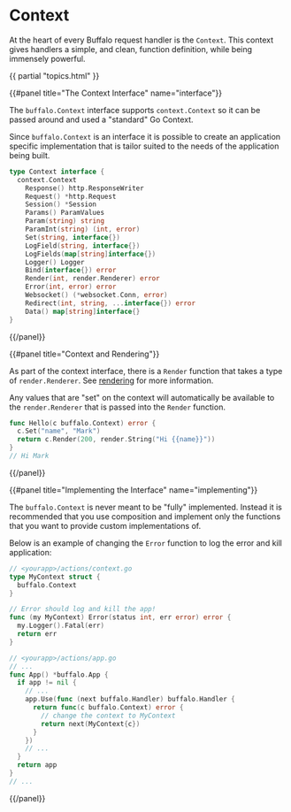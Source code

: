# Context

At the heart of every Buffalo request handler is the `Context`. This context gives handlers a simple, and clean, function definition, while being immensely powerful.

{{ partial "topics.html" }}

{{#panel title="The Context Interface" name="interface"}}

The `buffalo.Context` interface supports `context.Context` so it can be passed around and used a "standard" Go Context.

Since `buffalo.Context` is an interface it is possible to create an application specific implementation that is tailor suited to the needs of the application being built.

```go
type Context interface {
  context.Context
	Response() http.ResponseWriter
	Request() *http.Request
	Session() *Session
	Params() ParamValues
	Param(string) string
	ParamInt(string) (int, error)
	Set(string, interface{})
	LogField(string, interface{})
	LogFields(map[string]interface{})
	Logger() Logger
	Bind(interface{}) error
	Render(int, render.Renderer) error
	Error(int, error) error
	Websocket() (*websocket.Conn, error)
	Redirect(int, string, ...interface{}) error
	Data() map[string]interface{}
}
```



{{/panel}}

{{#panel title="Context and Rendering"}}

As part of the context interface, there is a `Render` function that takes a type of `render.Renderer`. See [rendering](/docs/rendering) for more information.

Any values that are "set" on the context will automatically be available to the `render.Renderer` that is passed into the `Render` function.

```go
func Hello(c buffalo.Context) error {
  c.Set("name", "Mark")
  return c.Render(200, render.String("Hi {{name}}"))
}
// Hi Mark
```

{{/panel}}

{{#panel title="Implementing the Interface" name="implementing"}}

The `buffalo.Context` is never meant to be "fully" implemented. Instead it is recommended that you use composition and implement only the functions that you want to provide custom implementations of.

Below is an example of changing the `Error` function to log the error and kill application:

```go
// <yourapp>/actions/context.go
type MyContext struct {
  buffalo.Context
}

// Error should log and kill the app!
func (my MyContext) Error(status int, err error) error {
  my.Logger().Fatal(err)
  return err
}
```

```go
// <yourapp>/actions/app.go
// ...
func App() *buffalo.App {
  if app != nil {
    // ...
    app.Use(func (next buffalo.Handler) buffalo.Handler {
      return func(c buffalo.Context) error {
        // change the context to MyContext
        return next(MyContext{c})
      }
    })
    // ...
  }
  return app
}
// ...
```

{{/panel}}
